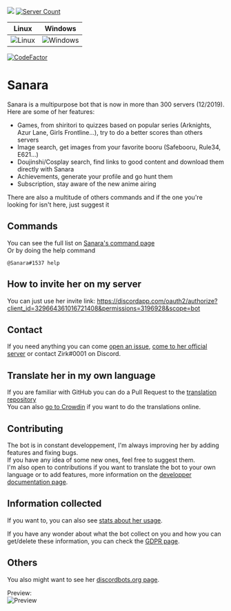 [<img src="https://discordbots.org/api/widget/owner/329664361016721408.svg"/>](https://discordbots.org/bot/329664361016721408)
[![Server Count](https://img.shields.io/endpoint?color=deepgreen&url=https%3A%2F%2Fapi.zirk.eu%2Fbots.php%3Fname%3DSanara%26shield%3Dtrue)](https://sanara.zirk.eu/stats.html)

| Linux                                                                 | Windows                                                                   |
| --------------------------------------------------------------------- | ------------------------------------------------------------------------- |
| ![Linux](https://github.com/Xwilarg/Sanara/workflows/Linux/badge.svg) | ![Windows](https://github.com/Xwilarg/Sanara/workflows/Windows/badge.svg) |

[![CodeFactor](https://www.codefactor.io/repository/github/xwilarg/sanara/badge)](https://www.codefactor.io/repository/github/xwilarg/sanara)
# Sanara

Sanara is a multipurpose bot that is now in more than 300 servers (12/2019).<br/>
Here are some of her features:
- Games, from shiritori to quizzes based on popular series (Arknights, Azur Lane, Girls Frontline...), try to do a better scores than others servers
- Image search, get images from your favorite booru (Safebooru, Rule34, E621...)
- Doujinshi/Cosplay search, find links to good content and download them directly with Sanara
- Achievements, generate your profile and go hunt them
- Subscription, stay aware of the new anime airing
 
There are also a multitude of others commands and if the one you're looking for isn't here, just suggest it

## Commands
You can see the full list on [Sanara's command page](https://sanara.zirk.eu/commands.html)<br/>
Or by doing the help command
```
@Sanara#1537 help
```

## How to invite her on my server
You can just use her invite link: <https://discordapp.com/oauth2/authorize?client_id=329664361016721408&permissions=3196928&scope=bot>

## Contact
If you need anything you can come [open an issue](https://github.com/Xwilarg/Sanara/issues), [come to her official server](https://discordapp.com/invite/H6wMRYV) or contact Zirk#0001 on Discord.

## Translate her in my own language
If you are familiar with GitHub you can do a Pull Request to the [translation repository](https://github.com/Xwilarg/Sanara-Website)<br/>
You can also [go to Crowdin](https://crowdin.com/project/sanara) if you want to do the translations online.

## Contributing
The bot is in constant developpement, I'm always improving her by adding features and fixing bugs.<br/>
If you have any idea of some new ones, feel free to suggest them.<br/>
I'm also open to contributions if you want to translate the bot to your own language or to add features, more information on the [developper documentation page](https://sanara.zirk.eu/documentation.html).

## Information collected
If you want to, you can also see [stats about her usage](https://sanara.zirk.eu/stats.html).

If you have any wonder about what the bot collect on you and how you can get/delete these information, you can check the [GDPR page](https://sanara.zirk.eu/gdpr.html).

## Others
You also might want to see her [discordbots.org page](https://discordbots.org/bot/329664361016721408).

Preview:<br/>
![Preview](https://files.zirk.eu/Sanara/Preview.gif)
